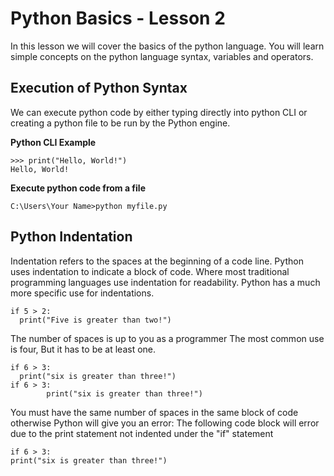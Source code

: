 # Python Basics - Lesson 2
In this lesson we will cover the basics of the python language.
You will learn simple concepts on the python language syntax, variables and operators.

## Execution of Python Syntax
We can execute python code by either typing directly into python CLI or creating a python file to be run by the Python engine.

**Python CLI Example**
```
>>> print("Hello, World!")
Hello, World!
```
**Execute python code from a file**
```
C:\Users\Your Name>python myfile.py
```

## Python Indentation
Indentation refers to the spaces at the beginning of a code line.
Python uses indentation to indicate a block of code.
Where most traditional programming languages use indentation for readability.
Python has a much more specific use for indentations.
```
if 5 > 2:
  print("Five is greater than two!")
```
The number of spaces is up to you as a programmer
The most common use is four, 
But it has to be at least one.
```
if 6 > 3:
  print("six is greater than three!")
if 6 > 3:
        print("six is greater than three!")
```
You must have the same number of spaces in the same block of code otherwise Python will give you an error:
The following code block will error due to the print statement not indented under the "if" statement
```
if 6 > 3:
print("six is greater than three!")
```
